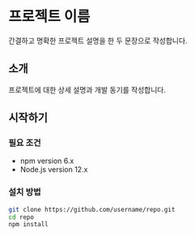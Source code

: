 # 프로젝트 이름
간결하고 명확한 프로젝트 설명을 한 두 문장으로 작성합니다.

## 소개
프로젝트에 대한 상세 설명과 개발 동기를 작성합니다.

## 시작하기

### 필요 조건
- npm version 6.x
- Node.js version 12.x

### 설치 방법
```bash
git clone https://github.com/username/repo.git
cd repo
npm install